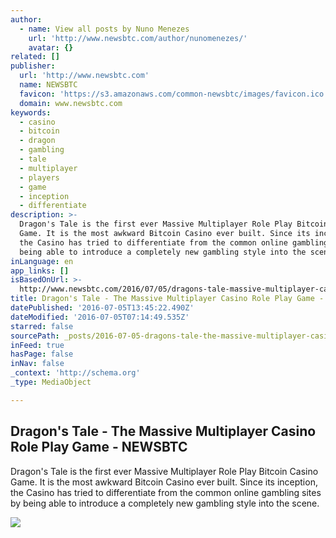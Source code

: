 ```yaml
---
author:
  - name: View all posts by Nuno Menezes
    url: 'http://www.newsbtc.com/author/nunomenezes/'
    avatar: {}
related: []
publisher:
  url: 'http://www.newsbtc.com'
  name: NEWSBTC
  favicon: 'https://s3.amazonaws.com/common-newsbtc/images/favicon.ico'
  domain: www.newsbtc.com
keywords:
  - casino
  - bitcoin
  - dragon
  - gambling
  - tale
  - multiplayer
  - players
  - game
  - inception
  - differentiate
description: >-
  Dragon's Tale is the first ever Massive Multiplayer Role Play Bitcoin Casino
  Game. It is the most awkward Bitcoin Casino ever built. Since its inception,
  the Casino has tried to differentiate from the common online gambling sites by
  being able to introduce a completely new gambling style into the scene.
inLanguage: en
app_links: []
isBasedOnUrl: >-
  http://www.newsbtc.com/2016/07/05/dragons-tale-massive-multiplayer-casino-role-play-game/
title: Dragon's Tale - The Massive Multiplayer Casino Role Play Game - NEWSBTC
datePublished: '2016-07-05T13:45:22.490Z'
dateModified: '2016-07-05T07:14:49.535Z'
starred: false
sourcePath: _posts/2016-07-05-dragons-tale-the-massive-multiplayer-casino-role-play-gam.md
inFeed: true
hasPage: false
inNav: false
_context: 'http://schema.org'
_type: MediaObject

---
```

<article style=""><h1>Dragon's Tale - The Massive Multiplayer Casino Role Play Game - NEWSBTC</h1><p>Dragon's Tale is the first ever Massive Multiplayer Role Play Bitcoin Casino Game. It is the most awkward Bitcoin Casino ever built. Since its inception, the Casino has tried to differentiate from the common online gambling sites by being able to introduce a completely new gambling style into the scene.</p><img src="http://s3.amazonaws.com/main-newsbtc-images/2016/03/01020127/Dragons-Tale_NewsBTC-825x510.jpg" /></article>